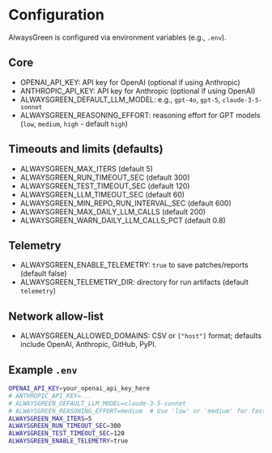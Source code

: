 # Configuration

AlwaysGreen is configured via environment variables (e.g., `.env`).

## Core

- OPENAI_API_KEY: API key for OpenAI (optional if using Anthropic)
- ANTHROPIC_API_KEY: API key for Anthropic (optional if using OpenAI)
- ALWAYSGREEN_DEFAULT_LLM_MODEL: e.g., `gpt-4o`, `gpt-5`, `claude-3-5-sonnet`
- ALWAYSGREEN_REASONING_EFFORT: reasoning effort for GPT models (`low`, `medium`, `high` - default `high`)

## Timeouts and limits (defaults)

- ALWAYSGREEN_MAX_ITERS (default 5)
- ALWAYSGREEN_RUN_TIMEOUT_SEC (default 300)
- ALWAYSGREEN_TEST_TIMEOUT_SEC (default 120)
- ALWAYSGREEN_LLM_TIMEOUT_SEC (default 60)
- ALWAYSGREEN_MIN_REPO_RUN_INTERVAL_SEC (default 600)
- ALWAYSGREEN_MAX_DAILY_LLM_CALLS (default 200)
- ALWAYSGREEN_WARN_DAILY_LLM_CALLS_PCT (default 0.8)

## Telemetry

- ALWAYSGREEN_ENABLE_TELEMETRY: `true` to save patches/reports (default false)
- ALWAYSGREEN_TELEMETRY_DIR: directory for run artifacts (default `telemetry`)

## Network allow-list

- ALWAYSGREEN_ALLOWED_DOMAINS: CSV or `["host"]` format; defaults include OpenAI, Anthropic, GitHub, PyPI.

## Example `.env`

```bash
OPENAI_API_KEY=your_openai_api_key_here
# ANTHROPIC_API_KEY=...
# ALWAYSGREEN_DEFAULT_LLM_MODEL=claude-3-5-sonnet
# ALWAYSGREEN_REASONING_EFFORT=medium  # Use 'low' or 'medium' for faster runs
ALWAYSGREEN_MAX_ITERS=5
ALWAYSGREEN_RUN_TIMEOUT_SEC=300
ALWAYSGREEN_TEST_TIMEOUT_SEC=120
ALWAYSGREEN_ENABLE_TELEMETRY=true
```
